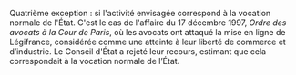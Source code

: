 Quatrième exception : si l'activité envisagée correspond à la vocation normale de l'État. C'est le cas de l'affaire du 17 décembre 1997, _Ordre des avocats à la Cour de Paris_, où les avocats ont attaqué la mise en ligne de Légifrance, considérée comme une atteinte à leur liberté de commerce et d’industrie. Le Conseil d'État a rejeté leur recours, estimant que cela correspondait à la vocation normale de l’État.